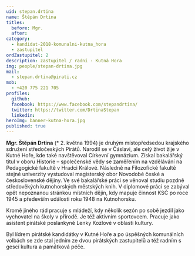 ```yaml
---
uid: stepan.drtina
name: Štěpán Drtina
titles:
  before: Mgr.
  after: 
category:
  - kandidat-2018-komunalni-kutna_hora
  - zastupitel
ordZastupitel: 2
description: zastupitel / radní - Kutná Hora
img: people/stepan-drtina.jpg
mail:
  - stepan.drtina@pirati.cz
mob:
  - +420 775 221 705
profiles:
  github:
  facebook: https://www.facebook.com/stepandrtina/
  twitter: https://twitter.com/DrtinaStepan
  linkedin:
heroImg: banner-kutna-hora.jpg
published: true
---
```


**Mgr. Štěpán Drtina** (* 2. května 1994) je druhým místopředsedou krajského sdružení středočeských Pirátů. Narodil se v Čáslavi, ale celý život žije v Kutné Hoře, kde také navštěvoval Církevní gymnázium. Získal bakalářský titul v oboru Historie – společenské vědy se zaměřením na vzdělávání na Pedagogické fakultě v Hradci Králové. Následně na Filozofické fakultě stejné univerzity vystudoval magisterský obor Novodobé české a československé dějiny. Ve své bakalářské práci se věnoval studiu pozdně středověkých kutnohorských městských knih. V diplomové práci se zabýval opět nepoznanou stránkou místních dějin, kdy mapuje činnost KSČ po roce 1945 a především události roku 1948 na Kutnohorsku.

Kromě jiného rád pracuje s mládeží, kdy několik sezón po sobě jezdil jako vychovatel na školy v přírodě. Je též aktivním sportovcem. Pracuje jako asistent pirátské poslankyně Lenky Kozlové v oblasti kultury.

Byl lídrem pirátské kandidátky v Kutné Hoře a po úspěšných komunálních volbách se zde stal jedním ze dvou pirátských zastupitelů a též radním s gescí kultura a památková péče.
